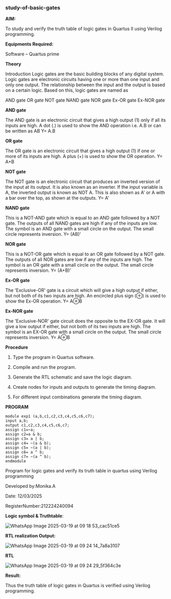 ### study-of-basic-gates

**AIM:** 

To study and verify the truth table of logic gates in Quartus II using Verilog programming.

**Equipments Required:**

Software – Quartus prime 

**Theory**

Introduction Logic gates are the basic building blocks of any digital system. Logic gates are electronic circuits having one or more than one input and only one output. The relationship between the input and the output is based on a certain logic. Based on this, logic gates are named as

AND gate OR gate NOT gate NAND gate NOR gate Ex-OR gate Ex-NOR gate

**AND gate**

The AND gate is an electronic circuit that gives a high output (1) only if all its inputs are high. A dot (.) is used to show the AND operation i.e. A.B or can be written as AB
Y= A.B

**OR gate** 

The OR gate is an electronic circuit that gives a high output (1) if one or more of its inputs are high. A plus (+) is used to show the OR operation.
Y= A+B

**NOT gate**

The NOT gate is an electronic circuit that produces an inverted version of the input at its output. It is also known as an inverter. If the input variable is A, the inverted output is known as NOT A. This is also shown as A' or A with a bar over the top, as shown at the outputs.
Y= A'

**NAND gate**

This is a NOT-AND gate which is equal to an AND gate followed by a NOT gate. The outputs of all NAND gates are high if any of the inputs are low. The symbol is an AND gate with a small circle on the output. The small circle represents inversion.
Y= (AB)’

**NOR gate**

This is a NOT-OR gate which is equal to an OR gate followed by a NOT gate. The outputs of all NOR gates are low if any of the inputs are high. The symbol is an OR gate with a small circle on the output. The small circle represents inversion.
Y= (A+B)’

**Ex-OR gate**

The 'Exclusive-OR' gate is a circuit which will give a high output if either, but not both of its two inputs are high. An encircled plus sign (⊕) is used to show the Ex-OR operation.
Y= A⊕B

**Ex-NOR gate**

The 'Exclusive-NOR' gate circuit does the opposite to the EX-OR gate. It will give a low output if either, but not both of its two inputs are high. The symbol is an EX-OR gate with a small circle on the output. The small circle represents inversion.
Y= A⊕B

**Procedure** 

1.	Type the program in Quartus software.

2.	Compile and run the program.

3.	Generate the RTL schematic and save the logic diagram.

4.	Create nodes for inputs and outputs to generate the timing diagram.

5.	For different input combinations generate the timing diagram.


**PROGRAM**
```
module exp1 (a,b,c1,c2,c3,c4,c5,c6,c7);
input a,b;
output c1,c2,c3,c4,c5,c6,c7;
assign c1=~a;
assign c2=a & b;
assign c3= a | b;
assign c4= ~(a & b);
assign c5= ~(a | b);
assign c6= a ^ b;
assign c7= ~(a ^ b);
endmodule
```

Program for logic gates and verify its truth table in quartus using Verilog programming

 Developed by:Monika.A
 
 Date: 12/03/2025
 
 RegisterNumber:212224240094
 
**Logic symbol & Truthtable**:

![WhatsApp Image 2025-03-19 at 09 18 53_cac51ce5](https://github.com/user-attachments/assets/0deb596a-ad7c-440d-ac3f-3e4345d63798)


**RTL realization Output:**

![WhatsApp Image 2025-03-19 at 09 24 14_7a8a3107](https://github.com/user-attachments/assets/88199c70-75c0-40b2-baf5-45cc8e06efda)


**RTL**

![WhatsApp Image 2025-03-19 at 09 24 29_5f364c3e](https://github.com/user-attachments/assets/342f8e18-ade2-4d59-a591-0e0ff6d9f64f)

**Result:**

Thus the truth table of logic gates in Quartus is verified using Verilog programming.



